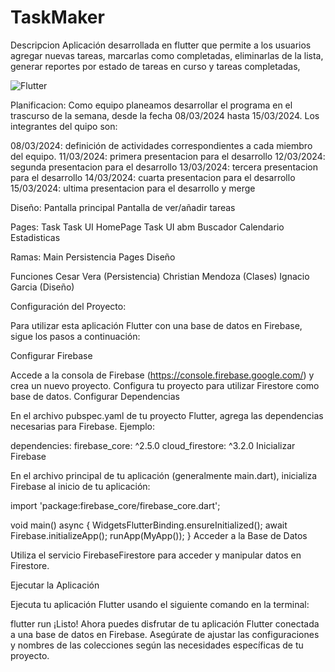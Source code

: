 # TaskMaker

Descripcion
Aplicación desarrollada en flutter que permite a los usuarios agregar nuevas tareas, marcarlas como completadas, eliminarlas de la lista, generar reportes por estado de tareas en curso y tareas completadas,

![Flutter]([https://github.com/tu-usuario/tu-repositorio/raw/main/carpeta-de-imagenes/logo.png](https://meterpreter.org/wp-content/uploads/2018/09/flutter.png))

Planificacion:
Como equipo planeamos desarrollar el programa en el trascurso de la semana, desde la fecha 08/03/2024 hasta 15/03/2024. Los integrantes del quipo son:

08/03/2024: definición de actividades correspondientes a cada miembro del equipo.
11/03/2024: primera presentacion para el desarrollo
12/03/2024: segunda presentacion para el desarrollo
13/03/2024: tercera presentacion para el desarrollo
14/03/2024: cuarta presentacion para el desarrollo
15/03/2024: ultima presentacion para el desarrollo y merge

Diseño:
Pantalla principal
Pantalla de ver/añadir tareas

Pages:
Task
Task UI HomePage
Task UI abm
Buscador
Calendario
Estadisticas

Ramas:
Main
Persistencia
Pages
Diseño

Funciones
Cesar Vera (Persistencia)
Christian Mendoza (Clases)
Ignacio Garcia (Diseño)

Configuración del Proyecto:

Para utilizar esta aplicación Flutter con una base de datos en Firebase, sigue los pasos a continuación:

Configurar Firebase

Accede a la consola de Firebase (https://console.firebase.google.com/) y crea un nuevo proyecto.
Configura tu proyecto para utilizar Firestore como base de datos.
Configurar Dependencias

En el archivo pubspec.yaml de tu proyecto Flutter, agrega las dependencias necesarias para Firebase. Ejemplo:

dependencies:
  firebase_core: ^2.5.0
  cloud_firestore: ^3.2.0
Inicializar Firebase

En el archivo principal de tu aplicación (generalmente main.dart), inicializa Firebase al inicio de tu aplicación:


import 'package:firebase_core/firebase_core.dart';

void main() async {
  WidgetsFlutterBinding.ensureInitialized();
  await Firebase.initializeApp();
  runApp(MyApp());
}
Acceder a la Base de Datos

Utiliza el servicio FirebaseFirestore para acceder y manipular datos en Firestore.

Ejecutar la Aplicación

Ejecuta tu aplicación Flutter usando el siguiente comando en la terminal:

flutter run
¡Listo! Ahora puedes disfrutar de tu aplicación Flutter conectada a una base de datos en Firebase. Asegúrate de ajustar las configuraciones y nombres de las colecciones según las necesidades específicas de tu proyecto.
